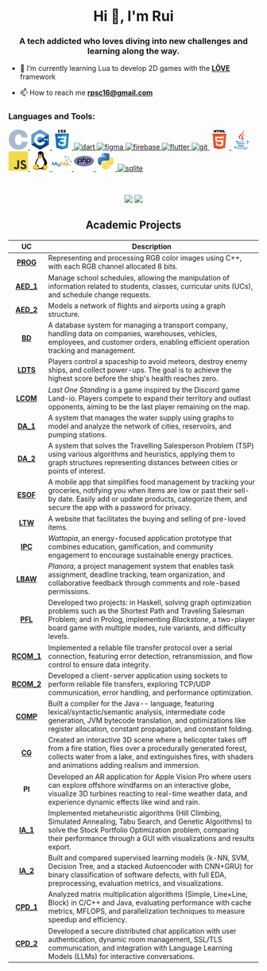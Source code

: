 <h1 align="center">Hi 👋, I'm Rui</h1>
<h3 align="center">A tech addicted who loves diving into new challenges and learning along the way.</h3>

- 🔭 I’m currently learning Lua to develop 2D games with the **[LÖVE](https://love2d.org/)** framework

- 📫 How to reach me **rpsc16@gmail.com**

<h3 align="left">Languages and Tools:</h3>
<p align="left"> <a href="https://www.cprogramming.com/" target="_blank" rel="noreferrer"> <img src="https://raw.githubusercontent.com/devicons/devicon/master/icons/c/c-original.svg" alt="c" width="40" height="40"/> </a> <a href="https://www.w3schools.com/cpp/" target="_blank" rel="noreferrer"> <img src="https://raw.githubusercontent.com/devicons/devicon/master/icons/cplusplus/cplusplus-original.svg" alt="cplusplus" width="40" height="40"/> </a> <a href="https://www.w3schools.com/css/" target="_blank" rel="noreferrer"> <img src="https://raw.githubusercontent.com/devicons/devicon/master/icons/css3/css3-original-wordmark.svg" alt="css3" width="40" height="40"/> </a> <a href="https://dart.dev" target="_blank" rel="noreferrer"> <img src="https://www.vectorlogo.zone/logos/dartlang/dartlang-icon.svg" alt="dart" width="40" height="40"/> </a> <a href="https://www.figma.com/" target="_blank" rel="noreferrer"> <img src="https://www.vectorlogo.zone/logos/figma/figma-icon.svg" alt="figma" width="40" height="40"/> </a> <a href="https://firebase.google.com/" target="_blank" rel="noreferrer"> <img src="https://www.vectorlogo.zone/logos/firebase/firebase-icon.svg" alt="firebase" width="40" height="40"/> </a> <a href="https://flutter.dev" target="_blank" rel="noreferrer"> <img src="https://www.vectorlogo.zone/logos/flutterio/flutterio-icon.svg" alt="flutter" width="40" height="40"/> </a> <a href="https://git-scm.com/" target="_blank" rel="noreferrer"> <img src="https://www.vectorlogo.zone/logos/git-scm/git-scm-icon.svg" alt="git" width="40" height="40"/> </a> <a href="https://www.w3.org/html/" target="_blank" rel="noreferrer"> <img src="https://raw.githubusercontent.com/devicons/devicon/master/icons/html5/html5-original-wordmark.svg" alt="html5" width="40" height="40"/> </a> <a href="https://www.java.com" target="_blank" rel="noreferrer"> <img src="https://raw.githubusercontent.com/devicons/devicon/master/icons/java/java-original.svg" alt="java" width="40" height="40"/> </a> <a href="https://developer.mozilla.org/en-US/docs/Web/JavaScript" target="_blank" rel="noreferrer"> <img src="https://raw.githubusercontent.com/devicons/devicon/master/icons/javascript/javascript-original.svg" alt="javascript" width="40" height="40"/> </a> <a href="https://www.linux.org/" target="_blank" rel="noreferrer"> <img src="https://raw.githubusercontent.com/devicons/devicon/master/icons/linux/linux-original.svg" alt="linux" width="40" height="40"/> </a> <a href="https://www.mysql.com/" target="_blank" rel="noreferrer"> <img src="https://raw.githubusercontent.com/devicons/devicon/master/icons/mysql/mysql-original-wordmark.svg" alt="mysql" width="40" height="40"/> </a> <a href="https://www.php.net" target="_blank" rel="noreferrer"> <img src="https://raw.githubusercontent.com/devicons/devicon/master/icons/php/php-original.svg" alt="php" width="40" height="40"/> </a> <a href="https://www.python.org" target="_blank" rel="noreferrer"> <img src="https://raw.githubusercontent.com/devicons/devicon/master/icons/python/python-original.svg" alt="python" width="40" height="40"/> </a> <a href="https://www.sqlite.org/" target="_blank" rel="noreferrer"> <img src="https://www.vectorlogo.zone/logos/sqlite/sqlite-icon.svg" alt="sqlite" width="40" height="40"/> </a> </p>

<p> &nbsp; </p>

<div align="center">
  <img height="180em" src="https://github-readme-stats.vercel.app/api?username=RuiCruz16&show_icons=true&theme=dark&include_all_commits=true&count_private=true"/>
  <img height="180em" src="https://github-readme-stats.vercel.app/api/top-langs/?username=RuiCruz16&layout=compact&langs_count=7&theme=dark"/>   
</div>

<h2 align = "center" >Academic Projects</h2>
<p align = "center">

| UC   | Description                                                                                                                                                   |
|:------:|---------------------------------------------------------------------------------------------------------------------------------------------------------------|
| **[PROG](https://github.com/RuiCruz16/PROG)** | Representing and processing RGB color images using C++, with each RGB channel allocated 8 bits. |
| **[AED_1](https://github.com/RuiCruz16/AED_1)** | Manage school schedules, allowing the manipulation of information related to students, classes, curricular units (UCs), and schedule change requests. |
| **[AED_2](https://github.com/RuiCruz16/AED_2)** | Models a network of flights and airports using a graph structure. |
| **[BD](https://github.com/RuiCruz16/BD)** | A database system for managing a transport company, handling data on companies, warehouses, vehicles, employees, and customer orders, enabling efficient operation tracking and management. |
| **[LDTS](https://github.com/RuiCruz16/LDTS)** | Players control a spaceship to avoid meteors, destroy enemy ships, and collect power-ups. The goal is to achieve the highest score before the ship's health reaches zero. |
| **[LCOM](https://github.com/RuiCruz16/LCOM)** | *Last One Standing* is a game inspired by the Discord game Land-io. Players compete to expand their territory and outlast opponents, aiming to be the last player remaining on the map. |
| **[DA_1](https://github.com/RuiCruz16/DA_1)** | A system that manages the water supply using graphs to model and analyze the network of cities, reservoirs, and pumping stations. |
| **[DA_2](https://github.com/RuiCruz16/DA_2)** | A system that solves the Travelling Salesperson Problem (TSP) using various algorithms and heuristics, applying them to graph structures representing distances between cities or points of interest. |
| **[ESOF](https://github.com/RuiCruz16/ESOF)** | A mobile app that simplifies food management by tracking your groceries, notifying you when items are low or past their sell-by date. Easily add or update products, categorize them, and secure the app with a password for privacy. |
| **[LTW](https://github.com/RuiCruz16/LTW)** | A website that facilitates the buying and selling of pre-loved items. |
| **[IPC](https://github.com/RuiCruz16/IPC)** | *Wattopia*, an energy-focused application prototype that combines education, gamification, and community engagement to encourage sustainable energy practices. |
| **[LBAW](https://github.com/RuiCruz16/LBAW)** | *Planora*, a project management system that enables task assignment, deadline tracking, team organization, and collaborative feedback through comments and role-based permissions. |
| **[PFL](https://github.com/RuiCruz16/PFL)** | Developed two projects: in Haskell, solving graph optimization problems such as the Shortest Path and Traveling Salesman Problem; and in Prolog, implementing *Blackstone*, a two-player board game with multiple modes, rule variants, and difficulty levels. |
| **[RCOM_1](https://github.com/RuiCruz16/RCOM_1)** | Implemented a reliable file transfer protocol over a serial connection, featuring error detection, retransmission, and flow control to ensure data integrity. |
| **[RCOM_2](https://github.com/RuiCruz16/RCOM_2)** | Developed a client-server application using sockets to perform reliable file transfers, exploring TCP/UDP communication, error handling, and performance optimization. |
| **[COMP](https://github.com/RuiCruz16/COMP)** | Built a compiler for the Java-- language, featuring lexical/syntactic/semantic analysis, intermediate code generation, JVM bytecode translation, and optimizations like register allocation, constant propagation, and constant folding. |
| **[CG](https://github.com/RuiCruz16/CG)** | Created an interactive 3D scene where a helicopter takes off from a fire station, flies over a procedurally generated forest, collects water from a lake, and extinguishes fires, with shaders and animations adding realism and immersion. |
| **PI** | Developed an AR application for Apple Vision Pro where users can explore offshore windfarms on an interactive globe, visualize 3D turbines reacting to real-time weather data, and experience dynamic effects like wind and rain. |
| **[IA_1](https://github.com/RuiCruz16/IA_1)** | Implemented metaheuristic algorithms (Hill Climbing, Simulated Annealing, Tabu Search, and Genetic Algorithms) to solve the Stock Portfolio Optimization problem, comparing their performance through a GUI with visualizations and results export. |
| **[IA_2](https://github.com/RuiCruz16/IA_2)** | Built and compared supervised learning models (k-NN, SVM, Decision Tree, and a stacked Autoencoder with CNN+GRU) for binary classification of software defects, with full EDA, preprocessing, evaluation metrics, and visualizations. |
| **[CPD_1](https://github.com/RuiCruz16/CPD_1)** | Analyzed matrix multiplication algorithms (Simple, Line×Line, Block) in C/C++ and Java, evaluating performance with cache metrics, MFLOPS, and parallelization techniques to measure speedup and efficiency. |
| **[CPD_2](https://github.com/RuiCruz16/CPD_2)** | Developed a secure distributed chat application with user authentication, dynamic room management, SSL/TLS communication, and integration with Language Learning Models (LLMs) for interactive conversations. |
